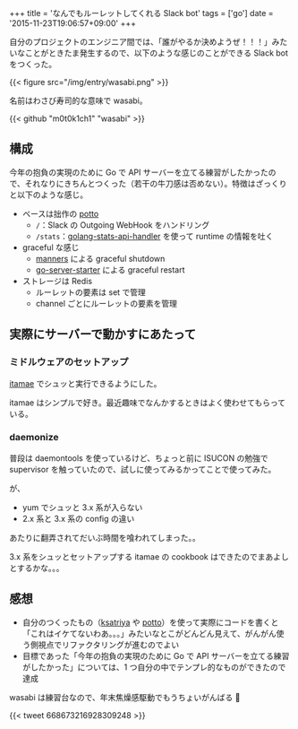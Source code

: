 +++
title = 'なんでもルーレットしてくれる Slack bot'
tags = ['go']
date = '2015-11-23T19:06:57+09:00'
+++

自分のプロジェクトのエンジニア間では、「誰がやるか決めようぜ！！！」みたいなことがときたま発生するので、以下のような感じのことができる Slack bot をつくった。

{{< figure src="/img/entry/wasabi.png" >}}

<!--more-->

名前はわさび寿司的な意味で wasabi。

{{< github "m0t0k1ch1" "wasabi" >}}

## 構成

今年の抱負の実現のために Go で API サーバーを立てる練習がしたかったので、それなりにきちんとつくった（若干の牛刀感は否めない）。特徴はざっくりと以下のような感じ。

- ベースは拙作の [potto](https://github.com/m0t0k1ch1/potto)
  - `/`：Slack の Outgoing WebHook をハンドリング
  - `/stats`：[golang-stats-api-handler](https://github.com/fukata/golang-stats-api-handler) を使って runtime の情報を吐く
- graceful な感じ
  - [manners](https://github.com/braintree/manners) による graceful shutdown
  - [go-server-starter](https://github.com/lestrrat/go-server-starter) による graceful restart
- ストレージは Redis
  - ルーレットの要素は set で管理
  - channel ごとにルーレットの要素を管理

## 実際にサーバーで動かすにあたって

### ミドルウェアのセットアップ

[itamae](https://github.com/itamae-kitchen/itamae) でシュッと実行できるようにした。

itamae はシンプルで好き。最近趣味でなんかするときはよく使わせてもらっている。

### daemonize

普段は daemontools を使っているけど、ちょっと前に ISUCON の勉強で supervisor を触っていたので、試しに使ってみるかってことで使ってみた。

が、

- yum でシュッと 3.x 系が入らない
- 2.x 系と 3.x 系の config の違い

あたりに翻弄されてだいぶ時間を喰われてしまった。。

3.x 系をシュッとセットアップする itamae の cookbook はできたのでまあよしとするかな。。。

## 感想

- 自分のつくったもの（[ksatriya](https://github.com/m0t0k1ch1/ksatriya) や [potto](https://github.com/m0t0k1ch1/potto)）を使って実際にコードを書くと「これはイケてないわあ。。。」みたいなとこがどんどん見えて、がんがん使う側視点でリファクタリングが進むのでよい
- 目標であった「今年の抱負の実現のために Go で API サーバーを立てる練習がしたかった」については、1 つ自分の中でテンプレ的なものができたので達成

wasabi は練習台なので、年末焦燥感駆動でもうちょいがんばる 🙏

{{< tweet 668673216928309248 >}}
